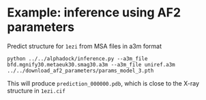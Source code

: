 # Example: inference using AF2 parameters

Predict structure for `1ezi` from MSA files in a3m format

```
python ../../alphadock/inference.py --a3m_file bfd.mgnify30.metaeuk30.smag30.a3m --a3m_file uniref.a3m ../../download_af2_parameters/params_model_3.pth
```    

This will produce `prediction_000000.pdb`, which is close to the X-ray structure in `1ezi.cif`
